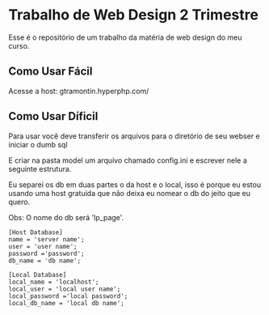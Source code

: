 # Trabalho de Web Design 2 Trimestre

Esse é o repositório de um trabalho da matéria de web design do meu curso.

## Como Usar Fácil

Acesse a host: gtramontin.hyperphp.com/

## Como Usar Díficil

Para usar você deve transferir os arquivos para o diretório de seu webser e iniciar o dumb sql

E criar na pasta model um arquivo chamado config.ini e escrever nele a seguinte estrutura.

Eu separei os db em duas partes o da host e o local, isso é porque eu estou usando uma host gratuída que não deixa eu nomear o db do jeito que eu quero.

Obs: O nome do db será 'lp_page'.

```
[Host Database]
name = 'server name';
user = 'user name';
password ='password';
db_name = 'db name';

[Local Database]
local_name = 'localhost';
local_user = 'local user name';
local_password ='local password';
local_db_name = 'local db name';

```